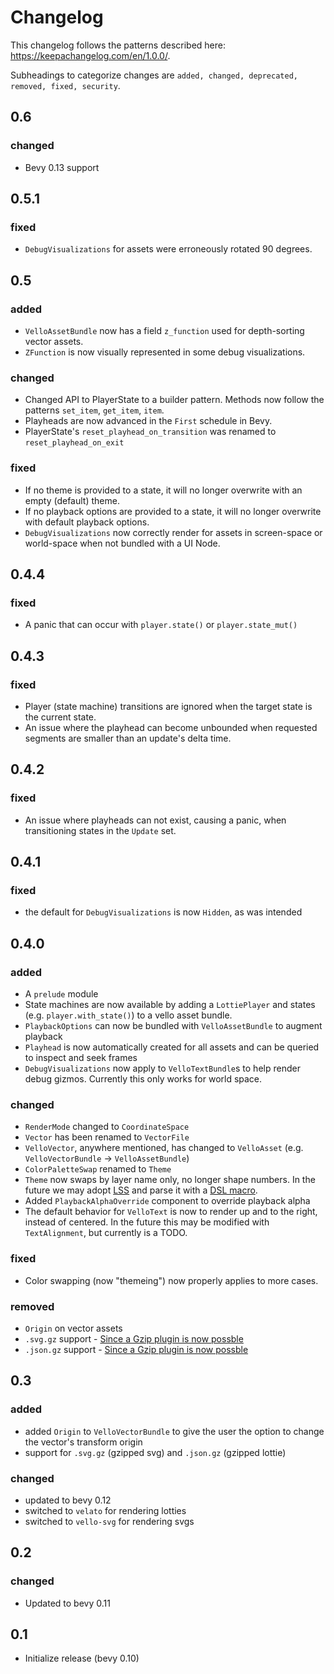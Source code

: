 # Changelog

This changelog follows the patterns described here: <https://keepachangelog.com/en/1.0.0/>.

Subheadings to categorize changes are `added, changed, deprecated, removed, fixed, security`.


## 0.6

### changed

- Bevy 0.13 support

## 0.5.1

### fixed

- `DebugVisualizations` for assets were erroneously rotated 90 degrees.

## 0.5

### added

- `VelloAssetBundle` now has a field `z_function` used for depth-sorting vector assets.
- `ZFunction` is now visually represented in some debug visualizations.

### changed

- Changed API to PlayerState to a builder pattern. Methods now follow the patterns `set_item`, `get_item`, `item`.
- Playheads are now advanced in the `First` schedule in Bevy.
- PlayerState's `reset_playhead_on_transition` was renamed to `reset_playhead_on_exit`

### fixed

- If no theme is provided to a state, it will no longer overwrite with an empty (default) theme.
- If no playback options are provided to a state, it will no longer overwrite with default playback options.
- `DebugVisualizations` now correctly render for assets in screen-space or world-space when not bundled with a UI Node.

## 0.4.4

### fixed

- A panic that can occur with `player.state()` or `player.state_mut()`

## 0.4.3

### fixed

- Player (state machine) transitions are ignored when the target state is the current state.
- An issue where the playhead can become unbounded when requested segments are smaller than an update's delta time.

## 0.4.2

### fixed

- An issue where playheads can not exist, causing a panic, when transitioning states in the `Update` set.

## 0.4.1

### fixed

- the default for `DebugVisualizations` is now `Hidden`, as was intended

## 0.4.0

### added

- A `prelude` module
- State machines are now available by adding a `LottiePlayer` and states (e.g. `player.with_state()`) to a vello asset bundle.
- `PlaybackOptions` can now be bundled with `VelloAssetBundle` to augment playback
- `Playhead` is now automatically created for all assets and can be queried to inspect and seek frames
- `DebugVisualizations` now apply to `VelloTextBundle`s to help render debug gizmos. Currently this only works for world space.

### changed

- `RenderMode` changed to `CoordinateSpace`
- `Vector` has been renamed to `VectorFile`
- `VelloVector`, anywhere mentioned, has changed to `VelloAsset` (e.g. `VelloVectorBundle` -> `VelloAssetBundle`)
- `ColorPaletteSwap` renamed to `Theme`
- `Theme` now swaps by layer name only, no longer shape numbers. In the future we may adopt [LSS](https://github.com/LottieFiles/lottie-styler/blob/main/apps/docs/docs/intro.md) and parse it with a [DSL macro](https://doc.rust-lang.org/rust-by-example/macros/dsl.html).
- Added `PlaybackAlphaOverride` component to override playback alpha
- The default behavior for `VelloText` is now to render up and to the right, instead of centered. In the future this may be modified with `TextAlignment`, but currently is a TODO.

### fixed

- Color swapping (now "themeing") now properly applies to more cases.

### removed

- `Origin` on vector assets
- `.svg.gz` support - [Since a Gzip plugin is now possble](https://github.com/bevyengine/bevy/issues/10518)
- `.json.gz` support - [Since a Gzip plugin is now possble](https://github.com/bevyengine/bevy/issues/10518)

## 0.3

### added

- added `Origin` to `VelloVectorBundle` to give the user the option to change the vector's transform origin
- support for `.svg.gz` (gzipped svg) and `.json.gz` (gzipped lottie)

### changed

- updated to bevy 0.12
- switched to `velato` for rendering lotties
- switched to `vello-svg` for rendering svgs

## 0.2

### changed

- Updated to bevy 0.11

## 0.1

- Initialize release (bevy 0.10)
